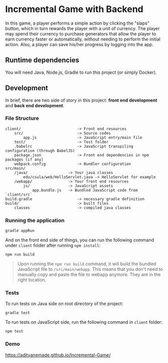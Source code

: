 # Incremental Game with Backend

In this game, a player performs a simple action by clicking the "slaps" button, which in turn rewards the player with a unit of currency. The player may spend their currency to purchase generators that allow the player to earn currency faster or automatically, without needing to perform the initial action. Also, a player can save his/her progress by logging into the app.

## Runtime dependencies

You will need Java, Node.js, Gradle to run this project (or simply Docker).

## Development

In brief, there are two side of story in this project: **front end development**
and **back end development**.

### File Structure

```
client/                         -> Front end resources
	src/                        -> Source codes
		app.js                  -> JavaScript entry/main file
	test/                       -> Test folder
	.babelrc                    -> JavaScript transpiling configuration (through BabelJS)
	package.json                -> Front end dependencies in npm packages (if any)
	webpack.config              -> Bundler configuration
src/main/
	/java/                  -> Your java classes
		edu/csula/web/HelloServlet.java -> HelloServlet for example
	/webapp/                -> Your front end resources
		js/                 -> JavaScript assets
			app.bundle.js   -> Bundled JavaScript code from `client/src`
build.gradle                    -> necessary gradle definition
build/                          -> built files
	classes                     -> compiled java classes
```

### Running the application

```
gradle appRun
```

And on the front end side of things, you can run the following command under `client` folder after running `npm install`:

```
npm run build
```

> Upon running the `npm run build` command, it will build the bundled JavaScript
> file to `/src/main/webapp`. This means that you don't need to manually copy
> and paste the file to webapp anymore. They are in the right location.

### Tests

To run tests on Java side on root directory of the project:

```
gradle test
```

To run tests on JavaScript side, run the following command in `client` folder:

```
npm test
```

### Demo

https://adityanemade.github.io/Incremental-Game/
